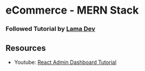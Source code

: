 # eCommerce - MERN Stack
### Followed Tutorial by [Lama Dev](https://www.youtube.com/c/LamaDev)

## Resources
*  Youtube: [React Admin Dashboard Tutorial](https://www.youtube.com/watch?v=aTPkos3LKi8&ab_channel=LamaDev)
